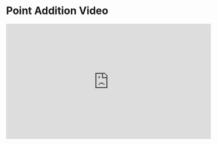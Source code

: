 # Point Addition Video

<iframe width="560" height="315" src="https://www.youtube-nocookie.com/embed/2ov-bTes6Ek?rel=0" frameborder="0" allow="autoplay; encrypted-media" allowfullscreen></iframe>
